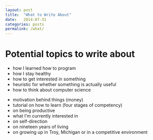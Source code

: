 ```yaml
---
layout: post
title:  "What to Write About"
date:   2014-07-31
categories: posts 
permalink: /what/
---
```

Potential topics to write about
=====================================

+ how I learned how to program
+ how I stay healthy 
+ how to get interested in something 
+ heuristic for whether something is actually useful
+ how to think about computer science
- motivation behind things (money) 
- tutorial on how to learn (four stages of competency)
- on being productive
- what I'm currently interested in
- on self-direction
- on nineteen years of living
- on growing up in Troy, Michigan or in a competitive environment


